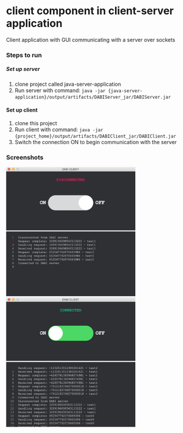# client component in client-server application
Client application with GUI communicating with a server over sockets

### Steps to run
##### Set up server
1. clone project called java-server-application
2. Run server with command: `java -jar {java-server-application}/output/artifacts/DABIServer_jar/DABIServer.jar`
#### Set up client
1. clone this project
2. Run client with command: `java -jar {project_home}/output/artifacts/DABIClient_jar/DABIClient.jar`
3. Switch the connection ON to begin communication with the server

### Screenshots

<img src="/screenshots/disconnected.png" width="350"/>  <img src="/screenshots/connected.png" width="350"/>
